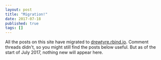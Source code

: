 ```yaml
---
layout: post
title: "Migration!"  
date: 2017-07-18
published: true
tags: []
---
```


All the posts on this site have migrated to [drewtyre.rbind.io](https://drewtyre.rbind.io). Comment threads didn't, so you might still find the posts below useful. But as of the start of July 2017, nothing new will appear here. 

